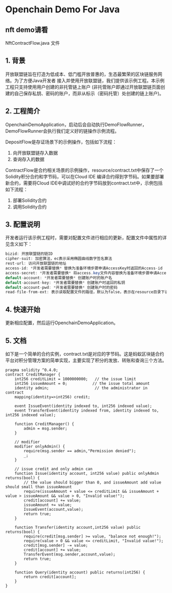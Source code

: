 # Openchain Demo For Java



## nft demo请看

NftContractFlow.java 文件



## 1. 背景
开放联盟链旨在打造为低成本、低门槛开放普惠的，生态最繁荣的区块链服务网络。为了方便Java开发者
接入并使用开放联盟链，我们提供该示例工程。本示例工程只支持使用用户创建的非托管链上账户
(非托管账户即通过开放联盟链页面创建的自己保存私钥、密码的账户，而非从标示（密码托管）处创建的链上账户)。               

## 2. 工程简介
OpenchainDemoApplication，启动后会自动执行DemoFlowRunner，DemoFlowRunner会执行我们定义好的链操作示例流程。

DepositFlow是存证场景下的示例操作，包括如下流程：
1. 向开放联盟链存入数据
2. 查询存入的数据

ContractFlow是合约相关场景的示例操作，resource/contract.txt中保存了一个Solidity积分合约和字节码，可以在Cloud IDE
编译合约得到字节码。如果要部署新合约，需要将Cloud IDE中调试好的合约字节码放到contract.txt中，示例包括如下流程：
1. 部署Solidity合约
2. 调用Solidity合约


## 3. 配置说明
开发者运行该示例工程时，需要对配置文件进行相应的更新，配置文件中属性的详见含义如下：
```java
bizid: 开放联盟链的链ID
cipher-suit: 加密算法，ec表示采用椭圆曲线数字签名算法
rest-url: 访问开放联盟链的地址
access-id: *开发者需要替换* 替换为准备环境步骤申请AccessKey时返回的Access-id
access-secret: *开发者需要替换* 将access.key文件内容替换为准备环境步骤申请AccessKey时返回的密钥
default-account: *开发者需要替换* 创建账户时的账户名
default-account-key: *开发者需要替换* 创建账户时返回的私钥
default-account-pwd: *开发者需要替换* 创建账户时的密码
read-file-from-ext: 表示读取配置文件的路径，默认为false，表示在resource目录下读取
```

## 4. 快速开始
更新相应配置，然后运行OpenchainDemoApplication。

## 5. 文档
如下是一个简单的合约实例，contract.txt是对应的字节码。这是蚂蚁区块链合约平台对积分管理方案的简单实现，主要实现了积分的发放、转账和查询三个方法。
```solidity
pragma solidity ^0.4.0;
contract CreditManager {
    int256 creditLimit = 1000000000;   // the issue limit
    int256 issueAmount = 0;           // the issue total amount
    identity admin;                    // the administrator in contract
    mapping(identity=>int256) credit;
    
    event IssueEvent(identity indexed to, int256 indexed value);
    event TransferEvent(identity indexed from, identity indexed to, int256 indexed value);
    
    function CreditManager() {
        admin = msg.sender;
    }
    
    // modifier
    modifier onlyAdmin() {
        require(msg.sender == admin,"Permission denied");
        _;
    }
    
    // issue credit and only admin can 
    function Issue(identity account, int256 value) public onlyAdmin returns(bool) {
        // the value should bigger than 0, and issueAmount add value should small than issueAmount
        require(issueAmount + value <= creditLimit && issueAmount + value > issueAmount && value > 0, "Invalid value!");
        credit[account] += value;
        issueAmount += value;
        IssueEvent(account,value);
        return true;
    }
    
    function Transfer(identity account,int256 value) public returns(bool) {
        require(credit[msg.sender] >= value, "balance not enough!");
        require(value > 0 && value <= creditLimit, "Invalid value!");
        credit[msg.sender] -= value;
        credit[account] += value;
        TransferEvent(msg.sender,account,value);
        return true;
    }
    
    function Query(identity account) public returns(int256) {
        return credit[account];
    }
}
```
